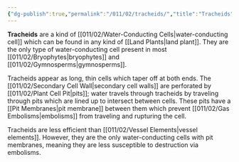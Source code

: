 ```yaml
---
{"dg-publish":true,"permalink":"/011/02/tracheids/","title":"Tracheids","tags":["BIOL412"],"created":"2024-09-26T13:45:04.138-07:00","updated":"2024-09-26T15:26:52.267-07:00"}
---
```


**Tracheids** are a kind of [[011/02/Water-Conducting Cells\|water-conducting cell]] which can be found in any kind of [[Land Plants\|land plant]]. They are the only type of water-conducting cell present in most [[011/02/Bryophytes\|bryophytes]] and [[011/02/Gymnosperms\|gymnosperms]].

Tracheids appear as long, thin cells which taper off at both ends. The [[011/02/Secondary Cell Wall\|secondary cell walls]] are perforated by [[011/02/Plant Cell Pit\|pits]]; water travels through tracheids by traveling through pits which are lined up to intersect between cells. These pits have a [[Pit Membranes\|pit membrane]] between them which prevent [[011/02/Gas Embolisms\|embolisms]] from traveling and rupturing the cell.

Tracheids are less efficient than [[011/02/Vessel Elements\|vessel elements]]. However, they are the only water-conducting cells with pit membranes, meaning they are less susceptible to destruction via embolisms.